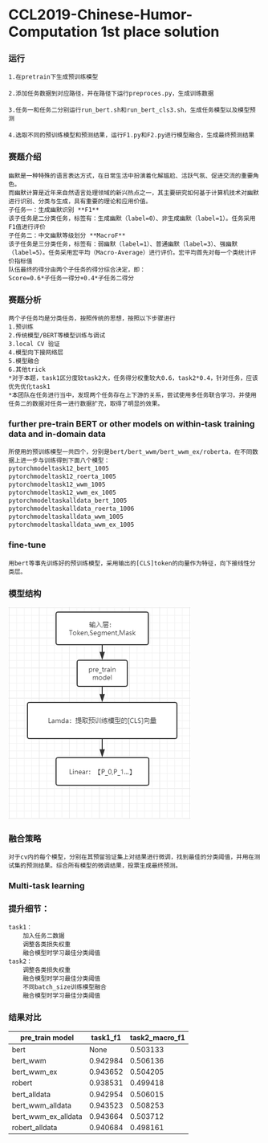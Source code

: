 # CCL2019-Chinese-Humor-Computation 1st place solution 
### 运行
	1.在pretrain下生成预训练模型
	
	2.添加任务数据到对应路径，并在路径下运行preproces.py，生成训练数据
	
	3.任务一和任务二分别运行run_bert.sh和run_bert_cls3.sh，生成任务模型以及模型预测 

	4.选取不同的预训练模型和预测结果，运行F1.py和F2.py进行模型融合，生成最终预测结果

### 赛题介绍
	幽默是一种特殊的语言表达方式，在日常生活中扮演着化解尴尬、活跃气氛、促进交流的重要角色。
	而幽默计算是近年来自然语言处理领域的新兴热点之一，其主要研究如何基于计算机技术对幽默进行识别、分类与生成，具有重要的理论和应用价值。
	子任务一：生成幽默识别 **F1**
	该子任务是二分类任务，标签有：生成幽默（label=0）、非生成幽默（label=1）。任务采用F1值进行评价
	子任务二：中文幽默等级划分 **MacroF**
	该子任务是三分类任务，标签有：弱幽默（label=1）、普通幽默（label=3）、强幽默（label=5）。任务采用宏平均（Macro-Average）进行评价。宏平均首先对每一个类统计评价指标值
	队伍最终的得分由两个子任务的得分综合决定，即：
	Score=0.6*子任务一得分+0.4*子任务二得分
### 赛题分析
	两个子任务均是分类任务，按照传统的思想，按照以下步骤进行
	1.预训练
	2.传统模型/BERT等模型训练与调试
	3.local CV 验证
	4.模型向下接网络层
	5.模型融合
	6.其他trick
	*对于本题，task1区分度较task2大，任务得分权重较大0.6，task2*0.4，针对任务，应该优先优化task1
	*本团队在任务进行当中，发现两个任务存在上下游的关系，尝试使用多任务联合学习，并使用任务二的数据对任务一进行数据扩充，取得了明显的效果。
###  further pre-train BERT or other models on within-task training data and in-domain data
	所使用的预训练模型一共四个，分别是bert/bert_wwm/bert_wwm_ex/roberta，在不同数据上进一步与训练得到下面八个模型： 
	pytorchmodeltask12_bert_1005 
	pytorchmodeltask12_roerta_1005 
	pytorchmodeltask12_wwm_1005 
	pytorchmodeltask12_wwm_ex_1005 
	pytorchmodeltaskalldata_bert_1005 
	pytorchmodeltaskalldata_roerta_1006 
	pytorchmodeltaskalldata_wwm_1005 
	pytorchmodeltaskalldata_wwm_ex_1005 
### fine-tune
	用bert等事先训练好的预训练模型，采用输出的[CLS]token的向量作为特征，向下接线性分类层。 
### 模型结构
![](Readme_data/model.jpg)
### 融合策略
	对于cv内的每个模型，分别在其预留验证集上对结果进行微调，找到最佳的分类阈值，并用在测试集的预测结果。综合所有模型的微调结果，投票生成最终预测。 
### Multi-task learning


### 提升细节：
	task1：
		加入任务二数据 
		调整各类损失权重 
		融合模型时学习最佳分类阈值 
	task2：
		调整各类损失权重 
		融合模型时学习最佳分类阈值 
		不同batch_size训练模型融合 
		融合模型时学习最佳分类阈值 
### 结果对比

pre_train model  | task1_f1  | task2_macro_f1
 ---- | ----- | ------  
 bert  | None | 0.503133
 bert_wwm  | 0.942984 | 0.506136 
 bert_wwm_ex  | 0.943652 | 0.504205 
 robert  | 0.938531 | 0.499418 
 bert_alldata  | 0.942954 | 0.506015 
 bert_wwm_alldata  | 0.943523 | 0.508253 
 bert_wwm_ex_alldata  | 0.943664 | 0.503712 
 robert_alldata  | 0.940684 | 0.498161 
 
